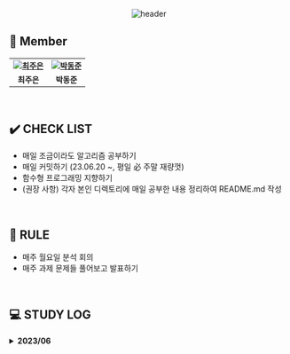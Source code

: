 <div align="center">
 
 ![header](https://capsule-render.vercel.app/api?type=waving&color=gradient&customColorList=10&height=320&section=header&text=Kotlism&fontSize=90&fontAlignY=35&desc=🐇%20Let's%20study%20Kotlin%20together!&descAlignY=60)
 
</div>


 ## 👋 **Member**

<table align="center" style="font-weight : bold">
    <tr>
        <td align="center">
            <a href="https://github.com/Jueundev">                 
                <img alt="최주은" src="https://avatars.githubusercontent.com/loveStarDev" width="200" />            
            </a>
        </td>
        <td align="center">
            <a href="https://github.com/Jueundev">                 
                <img alt="박동준" src="https://avatars.githubusercontent.com/dongjundev" width="200" />            
            </a>
        </td>
    </tr>
    <tr>
        <td align="center">최주은</td>
        <td align="center">박동준</td>
    </tr>
</table>

<br />

## ✔️ **CHECK LIST**  
- 매일 조금이라도 알고리즘 공부하기
- 매일 커밋하기 (23.06.20 ~, 평일 必 주말 재량껏)  
- 함수형 프로그래밍 지향하기  
- (권장 사항) 각자 본인 디렉토리에 매일 공부한 내용 정리하여 README.md 작성
  

<br />

## 📌 **RULE**  
 - 매주 월요일 분석 회의
 - 매주 과제 문제들 풀어보고 발표하기  

<br />

## 💻 STUDY LOG



<details markdown="1">
<summary><strong> 2023/06</strong></summary>
<br>
<table style="text-aling:center">
  <thead>
    <tr align="center">
      <th>주차</th>
      <th>레벨</th>
      <th>문제</th>
      <th>유형</th>
    </tr>
  </thead>
  <tbody>
    <tr align="center">
      <td rowspan="2">1주차<br>(2023/06/19 ~ 2023/06/26)</td>
      <td style="vertical-align:middle"><img src="./이미지/gold5.svg" width="17"/></td>
      <td>
            <a href="https://school.programmers.co.kr/learn/courses/30/lessons/154540"> 무인도 여행 </a>
      </td>
      <td>??</td>
    </tr>
    <tr align="center">
      <td style="vertical-align:middle"><img src="./이미지/gold5.svg" width="17"/></td>
      <td>
            <a href="https://www.acmicpc.net/problem/번호"> BOJ 번호 제목 </a>
      </td>
      <td>DP</td>
    </tr>
  </tbody>
</table>
</details>
